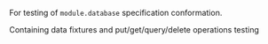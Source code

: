 For testing of `module.database` specification conformation.

Containing data fixtures and put/get/query/delete operations testing

